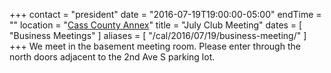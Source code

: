 +++
contact = "president"
date = "2016-07-19T19:00:00-05:00"
endTime = ""
location = "[Cass County Annex](/places/cass-county-annex/)"
title = "July Club Meeting"
dates = [ "Business Meetings" ]
aliases = [ "/cal/2016/07/19/business-meeting/" ]
+++
We meet in the basement meeting room. Please enter through the north
doors adjacent to the 2nd Ave S parking lot.

